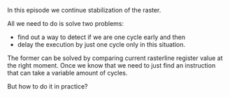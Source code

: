 In this episode we continue stabilization of the raster.

All we need to do is solve two problems:
 * find out a way to detect if we are one cycle early and then 
 * delay the execution by just one cycle only in this situation.

The former can be solved by comparing current rasterline register value at the right moment.
Once we know that we need to just find an instruction that can take a variable amount of cycles.

But how to do it in practice?